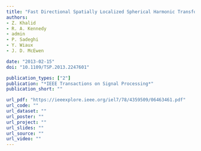 ```yaml
---
title: "Fast Directional Spatially Localized Spherical Harmonic Transform"
authors:
- Z. Khalid
- R. A. Kennedy
- admin
- P. Sadeghi
- Y. Wiaux
- J. D. McEwen

date: "2013-02-15"
doi: "10.1109/TSP.2013.2247601"

publication_types: ["2"]
publication: "*IEEE Transactions on Signal Processing*"
publication_short: ""

url_pdf: "https://ieeexplore.ieee.org/iel7/78/4359509/06463461.pdf"
url_code: ""
url_dataset: ""
url_poster: ""
url_project: ""
url_slides: ""
url_source: ""
url_video: ""
---
```

